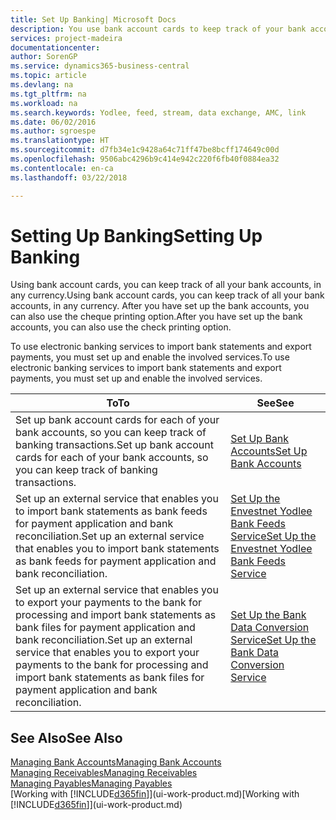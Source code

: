 ```yaml
---
title: Set Up Banking| Microsoft Docs
description: You use bank account cards to keep track of your bank accounts and set up bank feeds, such as Yodlee, to exchange data.
services: project-madeira
documentationcenter: 
author: SorenGP
ms.service: dynamics365-business-central
ms.topic: article
ms.devlang: na
ms.tgt_pltfrm: na
ms.workload: na
ms.search.keywords: Yodlee, feed, stream, data exchange, AMC, link
ms.date: 06/02/2016
ms.author: sgroespe
ms.translationtype: HT
ms.sourcegitcommit: d7fb34e1c9428a64c71ff47be8bcff174649c00d
ms.openlocfilehash: 9506abc4296b9c414e942c220f6fb40f0884ea32
ms.contentlocale: en-ca
ms.lasthandoff: 03/22/2018

---
```

# <a name="setting-up-banking"></a><span data-ttu-id="b326c-103">Setting Up Banking</span><span class="sxs-lookup"><span data-stu-id="b326c-103">Setting Up Banking</span></span>
<span data-ttu-id="b326c-104">Using bank account cards, you can keep track of all your bank accounts, in any currency.</span><span class="sxs-lookup"><span data-stu-id="b326c-104">Using bank account cards, you can keep track of all your bank accounts, in any currency.</span></span> <span data-ttu-id="b326c-105">After you have set up the bank accounts, you can also use the cheque printing option.</span><span class="sxs-lookup"><span data-stu-id="b326c-105">After you have set up the bank accounts, you can also use the check printing option.</span></span>

<span data-ttu-id="b326c-106">To use electronic banking services to import bank statements and  export payments, you must set up and enable the involved services.</span><span class="sxs-lookup"><span data-stu-id="b326c-106">To use electronic banking services to import bank statements and  export payments, you must set up and enable the involved services.</span></span>

| <span data-ttu-id="b326c-107">To</span><span class="sxs-lookup"><span data-stu-id="b326c-107">To</span></span> | <span data-ttu-id="b326c-108">See</span><span class="sxs-lookup"><span data-stu-id="b326c-108">See</span></span> |
| --- | --- |
| <span data-ttu-id="b326c-109">Set up bank account cards for each of your bank accounts, so you can keep track of banking transactions.</span><span class="sxs-lookup"><span data-stu-id="b326c-109">Set up bank account cards for each of your bank accounts, so you can keep track of banking transactions.</span></span> |[<span data-ttu-id="b326c-110">Set Up Bank Accounts</span><span class="sxs-lookup"><span data-stu-id="b326c-110">Set Up Bank Accounts</span></span>](bank-how-setup-bank-accounts.md) |
| <span data-ttu-id="b326c-111">Set up an external service that enables you to import bank statements as bank feeds for payment application and bank reconciliation.</span><span class="sxs-lookup"><span data-stu-id="b326c-111">Set up an external service that enables you to import bank statements as bank feeds for payment application and bank reconciliation.</span></span> |[<span data-ttu-id="b326c-112">Set Up the Envestnet Yodlee Bank Feeds Service</span><span class="sxs-lookup"><span data-stu-id="b326c-112">Set Up the Envestnet Yodlee Bank Feeds Service</span></span>](bank-how-setup-bank-statement-service.md) |
| <span data-ttu-id="b326c-113">Set up an external service that enables you to export your payments to the bank for processing  and import bank statements as bank files for payment application and bank reconciliation.</span><span class="sxs-lookup"><span data-stu-id="b326c-113">Set up an external service that enables you to export your payments to the bank for processing  and import bank statements as bank files for payment application and bank reconciliation.</span></span> |[<span data-ttu-id="b326c-114">Set Up the Bank Data Conversion Service</span><span class="sxs-lookup"><span data-stu-id="b326c-114">Set Up the Bank Data Conversion Service</span></span>](bank-how-setup-bank-data-conversion-service.md) |

## <a name="see-also"></a><span data-ttu-id="b326c-115">See Also</span><span class="sxs-lookup"><span data-stu-id="b326c-115">See Also</span></span>
[<span data-ttu-id="b326c-116">Managing Bank Accounts</span><span class="sxs-lookup"><span data-stu-id="b326c-116">Managing Bank Accounts</span></span>](bank-manage-bank-accounts.md)  
[<span data-ttu-id="b326c-117">Managing Receivables</span><span class="sxs-lookup"><span data-stu-id="b326c-117">Managing Receivables</span></span>](receivables-manage-receivables.md)  
[<span data-ttu-id="b326c-118">Managing Payables</span><span class="sxs-lookup"><span data-stu-id="b326c-118">Managing Payables</span></span>](payables-manage-payables.md)  
<span data-ttu-id="b326c-119">[Working with [!INCLUDE[d365fin](includes/d365fin_md.md)]](ui-work-product.md)</span><span class="sxs-lookup"><span data-stu-id="b326c-119">[Working with [!INCLUDE[d365fin](includes/d365fin_md.md)]](ui-work-product.md)</span></span>

